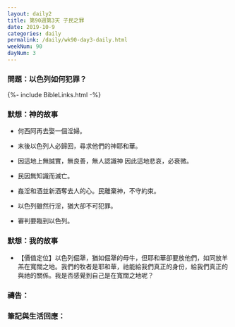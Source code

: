 ```yaml
---
layout: daily2
title: 第90週第3天 子民之罪
date: 2019-10-9
categories: daily
permalink: /daily/wk90-day3-daily.html
weekNum: 90
dayNum: 3
---
```


### 問題：以色列如何犯罪？

{%- include BibleLinks.html -%}

### 默想：神的故事
+ 何西阿再去娶一個淫婦。

+ 末後以色列人必歸回，尋求他們的神耶和華。

+ 因這地上無誠實，無良善，無人認識神 因此這地悲哀，必衰微。

+ 民因無知識而滅亡。

+ 姦淫和酒並新酒奪去人的心。民離棄神，不守約束。

+ 以色列雖然行淫，猶大卻不可犯罪。

+ 審判要臨到以色列。


### 默想：我的故事
+ 【價值定位】以色列倔犟，猶如倔犟的母牛，但耶和華卻要放他們，如同放羊羔在寬闊之地。我們的牧者是耶和華，祂能給我們真正的身份，給我們真正的與祂的關係。我是否感覺到自己是在寬闊之地呢？


### 禱告：

### 筆記與生活回應：

